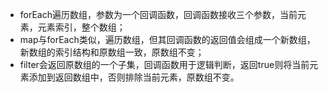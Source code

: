 + forEach遍历数组，参数为一个回调函数，回调函数接收三个参数，当前元素，元素索引，整个数组；
+ map与forEach类似，遍历数组，但其回调函数的返回值会组成一个新数组，新数组的索引结构和原数组一致，原数组不变；
+ filter会返回原数组的一个子集，回调函数用于逻辑判断，返回true则将当前元素添加到返回数组中，否则排除当前元素，原数组不变。